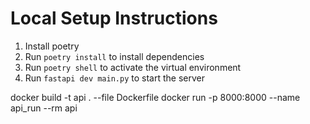 # Local Setup Instructions
1. Install poetry
2. Run `poetry install` to install dependencies
3. Run `poetry shell` to activate the virtual environment
4. Run `fastapi dev main.py` to start the server


docker build -t api . --file Dockerfile
docker run -p 8000:8000 --name api_run --rm api 

